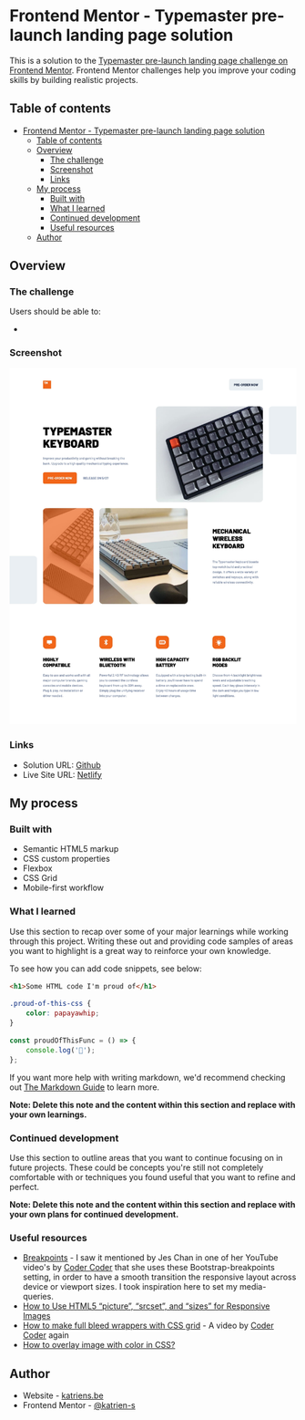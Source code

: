 # Frontend Mentor - Typemaster pre-launch landing page solution

This is a solution to the [Typemaster pre-launch landing page challenge on Frontend Mentor](). Frontend Mentor challenges help you improve your coding skills by building realistic projects.

## Table of contents

- [Frontend Mentor - Typemaster pre-launch landing page solution](#frontend-mentor---typemaster-pre-launch-landing-page-solution)
  - [Table of contents](#table-of-contents)
  - [Overview](#overview)
    - [The challenge](#the-challenge)
    - [Screenshot](#screenshot)
    - [Links](#links)
  - [My process](#my-process)
    - [Built with](#built-with)
    - [What I learned](#what-i-learned)
    - [Continued development](#continued-development)
    - [Useful resources](#useful-resources)
  - [Author](#author)

## Overview

### The challenge

Users should be able to:

-

### Screenshot

![](./screenshot.jpg)

### Links

- Solution URL: [Github](https://github.com/katrien-s/fe-24-008-typemaster-pre-launch-landing-page)
- Live Site URL: [Netlify](https://moonlit-stroopwafel-a56dfd.netlify.app/)

## My process

### Built with

- Semantic HTML5 markup
- CSS custom properties
- Flexbox
- CSS Grid
- Mobile-first workflow

### What I learned

Use this section to recap over some of your major learnings while working through this project. Writing these out and providing code samples of areas you want to highlight is a great way to reinforce your own knowledge.

To see how you can add code snippets, see below:

```html
<h1>Some HTML code I'm proud of</h1>
```

```css
.proud-of-this-css {
	color: papayawhip;
}
```

```js
const proudOfThisFunc = () => {
	console.log('🎉');
};
```

If you want more help with writing markdown, we'd recommend checking out [The Markdown Guide](https://www.markdownguide.org/) to learn more.

**Note: Delete this note and the content within this section and replace with your own learnings.**

### Continued development

Use this section to outline areas that you want to continue focusing on in future projects. These could be concepts you're still not completely comfortable with or techniques you found useful that you want to refine and perfect.

**Note: Delete this note and the content within this section and replace with your own plans for continued development.**

### Useful resources

- [Breakpoints](https://getbootstrap.com/docs/5.0/layout/breakpoints/) - I saw it mentioned by Jes Chan in one of her YouTube video's by [Coder Coder](https://www.youtube.com/@TheCoderCoder) that she uses these Bootstrap-breakpoints setting, in order to have a smooth transition the responsive layout across device or viewport sizes. I took inspiration here to set my media-queries.
- [How to Use HTML5 “picture”, “srcset”, and “sizes” for Responsive Images](https://webdesign.tutsplus.com/quick-tip-how-to-use-html5-picture-for-responsive-images--cms-21015t)
- [How to make full bleed wrappers with CSS grid](https://www.youtube.com/watch?v=6l24PIccgqU) - A video by [Coder Coder](https://www.youtube.com/@TheCoderCoder) again
- [How to overlay image with color in CSS?](https://stackoverflow.com/questions/18815157/how-to-overlay-image-with-color-in-css)

## Author

- Website - [katriens.be](https://www.katriens.be)
- Frontend Mentor - [@katrien-s](https://www.frontendmentor.io/profile/katrien-s)
